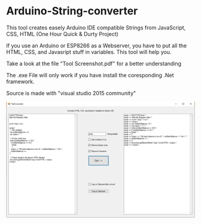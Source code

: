 # Arduino-String-converter
This tool creates easely Arduino IDE compatible Strings from JavaScript, CSS, HTML
(One Hour Quick & Durty Project)

If you use an Arduino or ESP8266 as a Webserver, you have to put all the HTML, CSS, and Javasript stuff in variables. 
This tool will help you.

Take a look at the file "Tool Screenshot.pdf" for a better understanding

The .exe File will only work if you have install the coresponding .Net framework.

Source is made with "visual studio 2015 community"

![alt tag](https://github.com/DIYDave/Arduino-String-converter/blob/master/Tool%20Screenshot.jpg)
